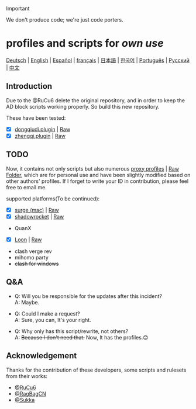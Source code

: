 > [!IMPORTANT]
> We don't produce code; we're just code porters.

# profiles and scripts for ***own use***  

<!-- Keep these links. Translations will automatically update with the README. -->
[Deutsch](https://readme-i18n.com/jackeyzzz12138/NotOnlyQuanX?lang=de) | 
[English](https://readme-i18n.com/jackeyzzz12138/NotOnlyQuanX?lang=en) | 
[Español](https://readme-i18n.com/jackeyzzz12138/NotOnlyQuanX?lang=es) | 
[français](https://readme-i18n.com/jackeyzzz12138/NotOnlyQuanX?lang=fr) | 
[日本語](https://readme-i18n.com/jackeyzzz12138/NotOnlyQuanX?lang=ja) | 
[한국어](https://readme-i18n.com/jackeyzzz12138/NotOnlyQuanX?lang=ko) | 
[Português](https://readme-i18n.com/jackeyzzz12138/NotOnlyQuanX?lang=pt) | 
[Русский](https://readme-i18n.com/jackeyzzz12138/NotOnlyQuanX?lang=ru) | 
[中文](https://readme-i18n.com/jackeyzzz12138/NotOnlyQuanX?lang=zh)

## Introduction
Due to the @RuCu6 delete the original repository, and in order to keep the AD block scripts working properly. So build this new repository.

These have been tested:
- [x] [dongqiudi.plugin](./Plugins/dongqiudi.plugin) | [Raw](https://raw.githubusercontent.com/jackeyzzz12138/NotOnlyQuanX/main/Plugins/dongqiudi.plugin)
- [x] [zhengqi.plugin](./Plugins/zhengqi.plugin) | [Raw](https://raw.githubusercontent.com/jackeyzzz12138/NotOnlyQuanX/main/Plugins/zhengqi.plugin)

## TODO

Now, it contains not only scripts but also numerous [proxy profiles](./Profile/) | [Raw Folder](https://github.com/jackeyzzz12138/NotOnlyQuanX/tree/main/Profile), which are for personal use and have been slightly modified based on other authors' profiles. If I forget to write your ID in contribution, please feel free to email me.

supported platforms(To be continued):

- [x] [surge (mac)](./Profile/surge_mac.conf) | [Raw](https://raw.githubusercontent.com/jackeyzzz12138/NotOnlyQuanX/main/Profile/surge_mac.conf)
- [x] [shadowrocket](./Profile/shadowrocket.conf) | [Raw](https://raw.githubusercontent.com/jackeyzzz12138/NotOnlyQuanX/main/Profile/shadowrocket.conf)
- QuanX
- [x] [Loon](./Profile/loon.conf) | [Raw](https://raw.githubusercontent.com/jackeyzzz12138/NotOnlyQuanX/main/Profile/loon.conf)
- clash verge rev
- mihomo party
- ~~clash for windows~~

## Q&A
- Q: Will you be responsible for the updates after this incident?  
  A: Maybe.

- Q: Could I make a request?  
  A: Sure, you can, It's your right.

- Q: Why only has this script/rewrite, not others?  
  A: ~~Because I don't need that.~~ Now, It has the profiles.😊

## Acknowledgement
Thanks for the contribution of these developers, some scripts and rulesets from their works:  
- [@RuCu6](https://github.com/RuCu6)
- [@RagBagCN](https://github.com/RagBagCN)
- [@Sukka](https://github.com/SukkaW/SukkaW)
